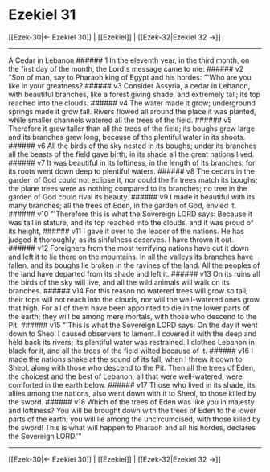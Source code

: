 # Ezekiel 31

[[Ezek-30|← Ezekiel 30]] | [[Ezekiel]] | [[Ezek-32|Ezekiel 32 →]]
***

A Cedar in Lebanon ###### 1 In the eleventh year, in the third month, on the first day of the month, the Lord's message came to me: ###### v2 "Son of man, say to Pharaoh king of Egypt and his hordes: "'Who are you like in your greatness? ###### v3 Consider Assyria, a cedar in Lebanon, with beautiful branches, like a forest giving shade, and extremely tall; its top reached into the clouds. ###### v4 The water made it grow; underground springs made it grow tall. Rivers flowed all around the place it was planted, while smaller channels watered all the trees of the field. ###### v5 Therefore it grew taller than all the trees of the field; its boughs grew large and its branches grew long, because of the plentiful water in its shoots. ###### v6 All the birds of the sky nested in its boughs; under its branches all the beasts of the field gave birth; in its shade all the great nations lived. ###### v7 It was beautiful in its loftiness, in the length of its branches; for its roots went down deep to plentiful waters. ###### v8 The cedars in the garden of God could not eclipse it, nor could the fir trees match its boughs; the plane trees were as nothing compared to its branches; no tree in the garden of God could rival its beauty. ###### v9 I made it beautiful with its many branches; all the trees of Eden, in the garden of God, envied it. ###### v10 "'Therefore this is what the Sovereign LORD says: Because it was tall in stature, and its top reached into the clouds, and it was proud of its height, ###### v11 I gave it over to the leader of the nations. He has judged it thoroughly, as its sinfulness deserves. I have thrown it out. ###### v12 Foreigners from the most terrifying nations have cut it down and left it to lie there on the mountains. In all the valleys its branches have fallen, and its boughs lie broken in the ravines of the land. All the peoples of the land have departed from its shade and left it. ###### v13 On its ruins all the birds of the sky will live, and all the wild animals will walk on its branches. ###### v14 For this reason no watered trees will grow so tall; their tops will not reach into the clouds, nor will the well-watered ones grow that high. For all of them have been appointed to die in the lower parts of the earth; they will be among mere mortals, with those who descend to the Pit. ###### v15 "'This is what the Sovereign LORD says: On the day it went down to Sheol I caused observers to lament. I covered it with the deep and held back its rivers; its plentiful water was restrained. I clothed Lebanon in black for it, and all the trees of the field wilted because of it. ###### v16 I made the nations shake at the sound of its fall, when I threw it down to Sheol, along with those who descend to the Pit. Then all the trees of Eden, the choicest and the best of Lebanon, all that were well-watered, were comforted in the earth below. ###### v17 Those who lived in its shade, its allies among the nations, also went down with it to Sheol, to those killed by the sword. ###### v18 Which of the trees of Eden was like you in majesty and loftiness? You will be brought down with the trees of Eden to the lower parts of the earth; you will lie among the uncircumcised, with those killed by the sword! This is what will happen to Pharaoh and all his hordes, declares the Sovereign LORD.'"

***
[[Ezek-30|← Ezekiel 30]] | [[Ezekiel]] | [[Ezek-32|Ezekiel 32 →]]
